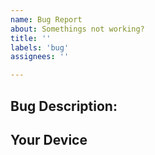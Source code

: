 ```yaml
---
name: Bug Report
about: Somethings not working?
title: ''
labels: 'bug'
assignees: ''

---
```


## Bug Description:
<!-- What went wrong? -->

## Your Device
<!-- What device and browser do you use? -->